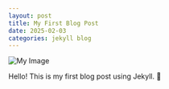 ```yaml
---
layout: post
title: My First Blog Post
date: 2025-02-03
categories: jekyll blog
---
```


![My Image](/skills-github-pages/Images/Carina-Nebula-1.jpg)

Hello! This is my first blog post using Jekyll. 🚀
